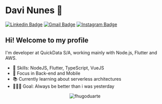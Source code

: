 # Davi Nunes :rocket:

[![Linkedin Badge](https://img.shields.io/badge/-pdavinunes-blue?style=flat-square&logo=Linkedin&logoColor=white&link=https://www.linkedin.com/in/pdavinunes/)](https://www.linkedin.com/in/pdavinunes/)
[![Gmail Badge](https://img.shields.io/badge/-gmail-c14438?style=flat-square&logo=Gmail&logoColor=white&link=mailto:p.davi.nunes@gmail.com)](mailto:p.davi.nunes@gmail.com)
[![Instagram Badge](https://img.shields.io/badge/-@pdavinl-C13584?style=flat-square&labelColor=C13584&logo=instagram&logoColor=white&link=https://www.instagram.com/pdavinl/)](https://www.instagram.com/pdavinl/)

## Hi! Welcome to my profile

I'm developer at QuickData S/A, working mainly with Node.js, Flutter and AWS.

 - 📌 Skills: NodeJS, Flutter, TypeScript, VueJS 
 - 🎯 Focus in Back-end and Mobile
 - 📚 Currently learning about serverless architectures  
 - 👨🏽‍💻 Goal: Always be better than i was yesterday 

<p align="center"> <img src="https://github-readme-stats.vercel.app/api/top-langs/?username=pdavinunes&layout=compact&hide_border=true&theme=dracula" alt="fhugoduarte" /> </p>
